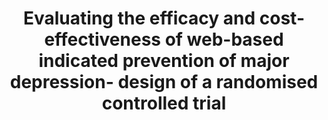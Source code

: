 --- 
abstract: '' 
authors: 
 - buntrock
 -  admin
 -  D Lehr
 -  P Cuijpers
 -  H Riper
 -  F Smit
 -  M Berking
doi: '' 
featured: false 
publication: '*BMC psychiatry*, 8' 
publication_short: '' 
publishDate: '2014-01-01' 
title: 'Evaluating the efficacy and cost-effectiveness of web-based indicated prevention of major depression- design of a randomised controlled trial' 
url_code: '' 
url_dataset: '' 
url_pdf: '' 
url_poster: '' 
url_project: '' 
url_slides: '' 
url_source: '' 
url_video: '' 
---